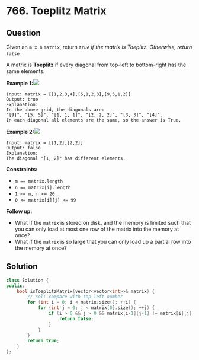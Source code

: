 # 766. Toeplitz Matrix

## Question

Given an `m x n` `matrix`, return _`true` if the matrix is Toeplitz. Otherwise, return `false`._

A matrix is **Toeplitz** if every diagonal from top-left to bottom-right has the same elements.

**Example 1:**![](https://assets.leetcode.com/uploads/2020/11/04/ex1.jpg)

```text
Input: matrix = [[1,2,3,4],[5,1,2,3],[9,5,1,2]]
Output: true
Explanation:
In the above grid, the diagonals are:
"[9]", "[5, 5]", "[1, 1, 1]", "[2, 2, 2]", "[3, 3]", "[4]".
In each diagonal all elements are the same, so the answer is True.
```

**Example 2:**![](https://assets.leetcode.com/uploads/2020/11/04/ex2.jpg)

```text
Input: matrix = [[1,2],[2,2]]
Output: false
Explanation:
The diagonal "[1, 2]" has different elements.
```

**Constraints:**

* `m == matrix.length`
* `n == matrix[i].length`
* `1 <= m, n <= 20`
* `0 <= matrix[i][j] <= 99`

**Follow up:**

* What if the `matrix` is stored on disk, and the memory is limited such that you can only load at most one row of the matrix into the memory at once?
* What if the `matrix` is so large that you can only load up a partial row into the memory at once?

## Solution

```cpp
class Solution {
public:
    bool isToeplitzMatrix(vector<vector<int>>& matrix) {
        // sol: compare with top-left number
        for (int i = 0; i < matrix.size(); ++i) {
            for (int j = 0; j < matrix[0].size(); ++j) {
                if (i > 0 && j > 0 && matrix[i-1][j-1] != matrix[i][j]) {
                    return false;
                }
            }
        }
        return true;
    }
};
```

